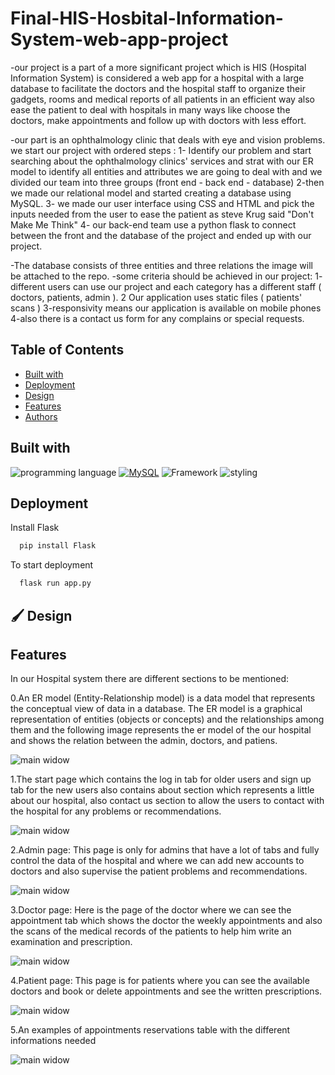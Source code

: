 # Final-HIS-Hosbital-Information-System-web-app-project
-our project is a part of a more significant project which is HIS (Hospital Information System) is considered a web app for a hospital with a large database to facilitate the doctors and the hospital staff to organize their gadgets, rooms and medical reports of all patients in an efficient way also ease the patient to deal with hospitals in many ways like choose the doctors, make appointments and follow up with doctors with less effort.

-our part is an ophthalmology clinic that deals with eye and vision problems. we start our project with ordered steps : 
1- Identify our problem and start searching about the ophthalmology clinics' services and strat with our ER model to identify all entities and attributes we are going to deal with and we divided our team into three groups (front end  - back end - database)
2-then we made our relational model and started creating a database using MySQL.
3- we made our user interface using CSS and HTML and pick the inputs needed from the user to ease the patient as steve Krug said "Don't Make Me Think"
4- our back-end team use a python flask to connect between the front and the database of the project and ended up with our project.

-The database consists of three entities and three relations the image will be attached to the repo.
-some criteria should be achieved in our project:
1- different users can use our project and each category has a different staff ( doctors, patients, admin ).
2 Our application uses static files ( patients' scans )
3-responsivity means our application is available on mobile phones 
4-also there is a contact us form for any complains or special requests.

## Table of Contents

- [Built with](#Built-with)
- [Deployment](#Deployment)
- [Design](#Design)
- [Features](#Features)
- [Authors](#Authors)


## Built with

![programming language](https://img.shields.io/badge/programmig%20language-Python-red)
[![MySQL](https://img.shields.io/badge/MySQL-8.0-blue.svg)](https://www.mysql.com/)
![Framework](https://img.shields.io/badge/Framework-Flask-blue)
![styling](https://img.shields.io/badge/Styling-CSS-ff69b4)


## Deployment

 Install Flask

```bash
  pip install Flask
```
To start deployment 
```bash
  flask run app.py
```

## 🖌️ Design

## Features
In our Hospital system there are different sections to be mentioned: 

0.An ER model (Entity-Relationship model) is a data model that represents the conceptual view of data in a database. The ER model is a graphical representation of entities (objects or concepts) and the relationships among them and the following image represents the er model of the our hospital and shows the relation between the admin, doctors, and patiens.

![main widow](./images/image_1.png)

1.The start page which contains the log in tab for older users and sign up tab for the new users also contains about section which represents a little about our hospital, also contact us section to allow the users to contact with the hospital for any problems or recommendations.

![main widow](./images/mainpage.jpeg)

2.Admin page: This page is only for admins that have a lot of tabs and fully control the data of the hospital and where we can add new accounts to doctors and also supervise the patient problems and recommendations.

![main widow](./images/adminpage.jpeg)

3.Doctor page: Here is the page of the doctor where we can see the appointment tab which shows the doctor the weekly appointments and also the scans of the medical records of the patients to help him write an examination and prescription.

![main widow](./images/doctorpage.jpeg)

4.Patient page: This page is for patients where you can see the available doctors and book or delete appointments and see the written prescriptions.

![main widow](./images/patientpage.jpeg)

5.An examples of appointments reservations table with the different informations needed

![main widow](./images/table_of_appointment.jpeg)

